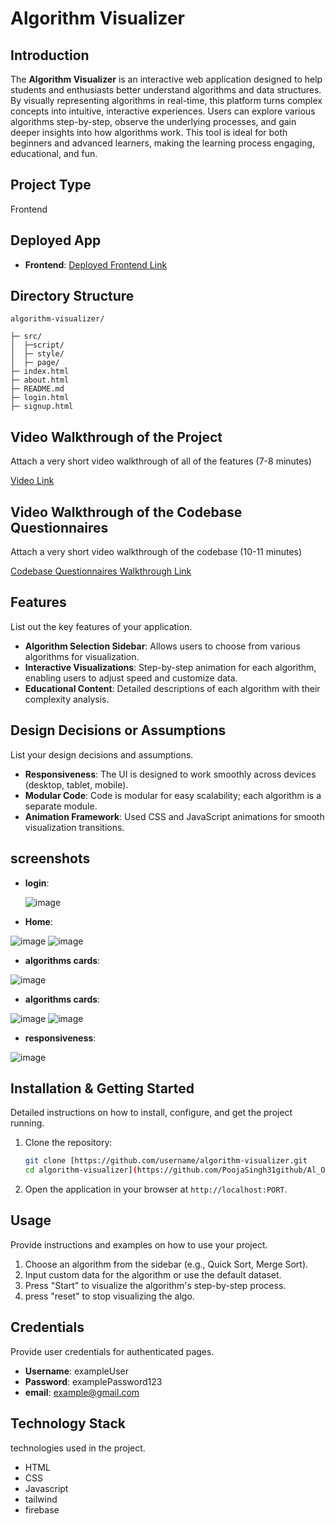 # Algorithm Visualizer

## Introduction
The **Algorithm Visualizer** is an interactive web application designed to help students and enthusiasts better understand algorithms and data structures. By visually representing algorithms in real-time, this platform turns complex concepts into intuitive, interactive experiences. Users can explore various algorithms step-by-step, observe the underlying processes, and gain deeper insights into how algorithms work. This tool is ideal for both beginners and advanced learners, making the learning process engaging, educational, and fun.

## Project Type
Frontend

## Deployed App
- **Frontend**: [Deployed Frontend Link](al-orbiters-005.vercel.app)


## Directory Structure
```plaintext
algorithm-visualizer/

├─ src/
│  ├─script/
│  ├─ style/       
│  ├─ page/       
├─ index.html           
├─ about.html          
├─ README.md
├─ login.html
├─ signup.html

```

## Video Walkthrough of the Project
Attach a very short video walkthrough of all of the features (7-8 minutes)

[Video Link](https://youtu.be/ztrGwEPDLqk)

## Video Walkthrough of the Codebase Questionnaires
Attach a very short video walkthrough of the codebase (10-11 minutes)

[Codebase Questionnaires Walkthrough Link]([https://youtu.be/mV_iEhEgFh4)

## Features
List out the key features of your application.

- **Algorithm Selection Sidebar**: Allows users to choose from various algorithms for visualization.
- **Interactive Visualizations**: Step-by-step animation for each algorithm, enabling users to adjust speed and customize data.
- **Educational Content**: Detailed descriptions of each algorithm with their complexity analysis.

## Design Decisions or Assumptions
List your design decisions and assumptions.

- **Responsiveness**: The UI is designed to work smoothly across devices (desktop, tablet, mobile).
- **Modular Code**: Code is modular for easy scalability; each algorithm is a separate module.
- **Animation Framework**: Used CSS and JavaScript animations for smooth visualization transitions.

## screenshots
- **login**:

  ![image](https://github.com/user-attachments/assets/0f21d07d-0037-4ec6-9939-c48fe22629c5)

- **Home**:

![image](https://github.com/user-attachments/assets/41106574-f5a0-48d4-9712-d85540fd8d33)
![image](https://github.com/user-attachments/assets/a08da2c2-9418-4cd5-a44c-c3d73e9574d2)

- **algorithms cards**:

![image](https://github.com/user-attachments/assets/ad2fd08e-98b8-4ba2-9bcf-14b9a9ba2378)

- **algorithms cards**:

![image](https://github.com/user-attachments/assets/768c74e2-59ce-49da-9b7e-3876aa754066)
![image](https://github.com/user-attachments/assets/3996cf5c-b675-4695-ab62-4caa219e6da2)

- **responsiveness**:

![image](https://github.com/user-attachments/assets/dba2636c-b788-44e0-9030-01010341a370)


## Installation & Getting Started
Detailed instructions on how to install, configure, and get the project running.

1. Clone the repository:
    ```bash
    git clone [https://github.com/username/algorithm-visualizer.git
    cd algorithm-visualizer](https://github.com/PoojaSingh31github/Al_Orbiters_005.git)
    ```


4. Open the application in your browser at `http://localhost:PORT`.


## Usage
Provide instructions and examples on how to use your project.

1. Choose an algorithm from the sidebar (e.g., Quick Sort, Merge Sort).
2. Input custom data for the algorithm or use the default dataset.
3. Press "Start" to visualize the algorithm's step-by-step process.
4. press "reset" to stop visualizing the algo.


## Credentials
Provide user credentials for authenticated pages.

- **Username**: exampleUser
- **Password**: examplePassword123
- **email**: example@gmail.com

## Technology Stack
technologies used in the project.

- HTML
- CSS
- Javascript
- tailwind
- firebase

